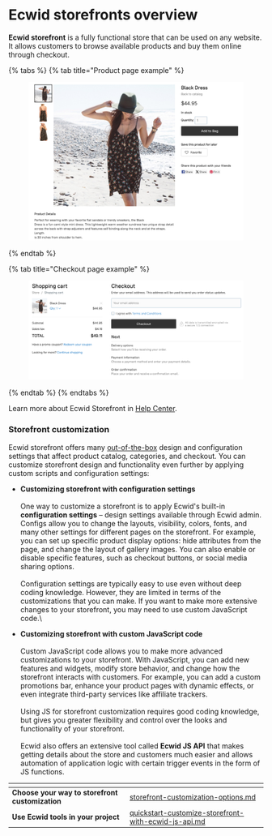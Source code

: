 # Ecwid storefronts overview

**Ecwid storefront** is a fully functional store that can be used on any website. It allows customers to browse available products and buy them online through checkout.

{% tabs %}
{% tab title="Product page example" %}
<figure><img src=".gitbook/assets/storefront_product_page.png" alt=""><figcaption></figcaption></figure>


{% endtab %}

{% tab title="Checkout page example" %}
<figure><img src=".gitbook/assets/storefront_checkout.png" alt=""><figcaption></figcaption></figure>


{% endtab %}
{% endtabs %}

Learn more about Ecwid Storefront in [Help Center](https://support.ecwid.com/hc/en-us/articles/207807915-Designing-your-Ecwid-storefront).

### Storefront customization

Ecwid storefront offers many [out-of-the-box](https://support.ecwid.com/hc/en-us/articles/207807915-Designing-your-Ecwid-storefront) design and configuration settings that affect product catalog, categories, and checkout. You can customize storefront design and functionality even further by applying custom scripts and configuration settings:

* **Customizing storefront with configuration settings**\
  \
  One way to customize a storefront is to apply Ecwid's built-in **configuration settings** – design settings available through Ecwid admin. Configs allow you to change the layouts, visibility, colors, fonts, and many other settings for different pages on the storefront. For example, you can set up specific product display options: hide attributes from the page, and change the layout of gallery images. You can also enable or disable specific features, such as checkout buttons, or social media sharing options.\
  \
  Configuration settings are typically easy to use even without deep coding knowledge. However, they are limited in terms of the customizations that you can make. If you want to make more extensive changes to your storefront, you may need to use custom JavaScript code.\

* **Customizing storefront with custom JavaScript code**\
  \
  Custom JavaScript code allows you to make more advanced customizations to your storefront. With JavaScript, you can add new features and widgets, modify store behavior, and change how the storefront interacts with customers. For example, you can add a custom promotions bar, enhance your product pages with dynamic effects, or even integrate third-party services like affiliate trackers.\
  \
  Using JS for storefront customization requires good coding knowledge, but gives you greater flexibility and control over the looks and functionality of your storefront.\
  \
  Ecwid also offers an extensive tool called **Ecwid JS API** that makes getting details about the store and customers much easier and allows automation of application logic with certain trigger events in the form of JS functions.

<table data-card-size="large" data-view="cards"><thead><tr><th></th><th data-type="content-ref"></th></tr></thead><tbody><tr><td><strong>Choose your way to storefront customization</strong></td><td><a href="get-started/storefront-customization-options.md">storefront-customization-options.md</a></td></tr><tr><td><strong>Use Ecwid tools in your project</strong></td><td><a href="get-started/quickstart-customize-storefront-with-ecwid-js-api.md">quickstart-customize-storefront-with-ecwid-js-api.md</a></td></tr></tbody></table>

